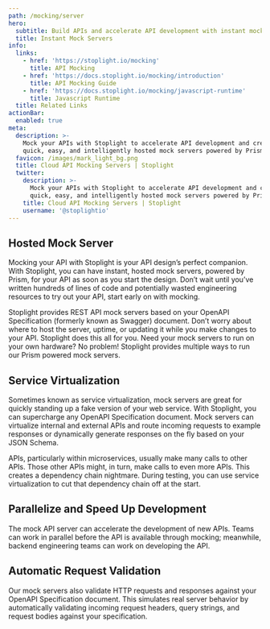 ```yaml
---
path: /mocking/server
hero:
  subtitle: Build APIs and accelerate API development with instant mock servers
  title: Instant Mock Servers
info:
  links:
    - href: 'https://stoplight.io/mocking'
      title: API Mocking
    - href: 'https://docs.stoplight.io/mocking/introduction'
      title: API Mocking Guide
    - href: 'https://docs.stoplight.io/mocking/javascript-runtime'
      title: Javascript Runtime
  title: Related Links
actionBar:
  enabled: true
meta:
  description: >-
    Mock your APIs with Stoplight to accelerate API development and create
    quick, easy, and intelligently hosted mock servers powered by Prism
  favicon: /images/mark_light_bg.png
  title: Cloud API Mocking Servers | Stoplight
  twitter:
    description: >-
      Mock your APIs with Stoplight to accelerate API development and create
      quick, easy, and intelligently hosted mock servers powered by Prism
    title: Cloud API Mocking Servers | Stoplight
    username: '@stoplightio'
---
```

## Hosted Mock Server
Mocking your API with Stoplight is your API design’s perfect companion. With Stoplight, you can have instant, hosted mock servers, powered by Prism, for your API as soon as you start the design. Don’t wait until you’ve written hundreds of lines of code and potentially wasted engineering resources to try out your API, start early on with mocking. 

Stoplight provides REST API mock servers based on your OpenAPI Specification (formerly known as Swagger) document. Don’t worry about where to host the server, uptime, or updating it while you make changes to your API. Stoplight does this all for you. Need your mock servers to run on your own hardware? No problem! Stoplight provides multiple ways to run our Prism powered mock servers.
## Service Virtualization
Sometimes known as service virtualization, mock servers are great for quickly standing up a fake version of your web service. With Stoplight, you can supercharge any OpenAPI Specification document. Mock servers can virtualize internal and external APIs and route incoming requests to example responses or dynamically generate responses on the fly based on your JSON Schema. 

APIs, particularly within microservices, usually make many calls to other APIs. Those other APIs might, in turn, make calls to even more APIs. This creates a dependency chain nightmare. During testing, you can use service virtualization to cut that dependency chain off at the start.
## Parallelize and Speed Up Development
The mock API server can accelerate the development of new APIs. Teams can work in parallel before the API is available through mocking; meanwhile, backend engineering teams can work on developing the API.
## Automatic Request Validation
Our mock servers also validate HTTP requests and responses against your OpenAPI Specification document. This simulates real server behavior by automatically validating incoming request headers, query strings, and request bodies against your specification. 
